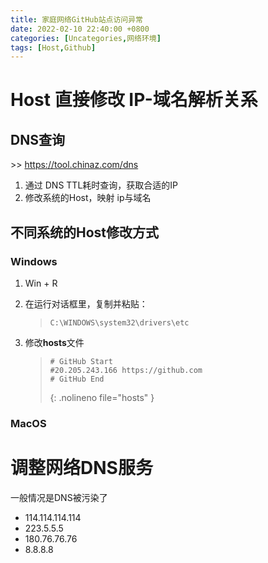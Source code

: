 ```yaml
---
title: 家庭网络GitHub站点访问异常
date: 2022-02-10 22:40:00 +0800
categories: [Uncategories,网络环境]
tags: [Host,Github]
---
```




# Host 直接修改 IP-域名解析关系

## DNS查询

\>> https://tool.chinaz.com/dns

1. 通过 DNS TTL耗时查询，获取合适的IP
2. 修改系统的Host，映射 ip与域名

## 不同系统的Host修改方式

### Windows

1. Win + R 

2. 在运行对话框里，复制并粘贴：

   > ```console
   > C:\WINDOWS\system32\drivers\etc
   > ```

3. 修改**hosts**文件

   > ```
   > # GitHub Start
   > #20.205.243.166 https://github.com
   > # GitHub End
   > ```
   > {: .nolineno file="hosts" }
   > 

### MacOS



# 调整网络DNS服务

一般情况是DNS被污染了

- 114.114.114.114
- 223.5.5.5
- 180.76.76.76
- 8.8.8.8

